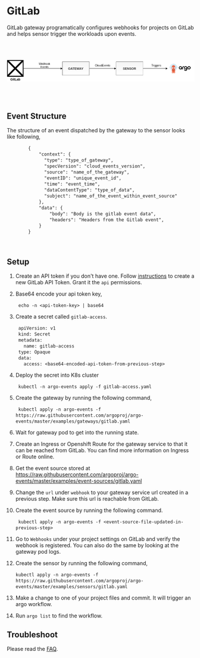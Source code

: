 # GitLab


GitLab gateway programatically configures webhooks for projects on GitLab and helps sensor trigger the workloads upon events.

<br/>
<br/>

<p align="center">
  <img src="https://github.com/argoproj/argo-events/blob/master/docs/assets/gitlab-setup.png?raw=true" alt="GitLab Setup"/>
</p>

<br/>
<br/>

## Event Structure

The structure of an event dispatched by the gateway to the sensor looks like following,


            {
                "context": {
                  "type": "type_of_gateway",
                  "specVersion": "cloud_events_version",
                  "source": "name_of_the_gateway",
                  "eventID": "unique_event_id",
                  "time": "event_time",
                  "dataContentType": "type_of_data",
                  "subject": "name_of_the_event_within_event_source"
                },
                "data": {
                  	"body": "Body is the gitlab event data",
                  	"headers": "Headers from the Gitlab event",
                }
            }

<br/>

## Setup


1. Create an API token if you don't have one. Follow [instructions](https://docs.gitlab.com/ee/user/profile/personal_access_tokens.html) to create a new GitLab API Token.
   Grant it the `api` permissions.

2. Base64 encode your api token key,

        echo -n <api-token-key> | base64

3. Create a secret called `gitlab-access`.

        apiVersion: v1
        kind: Secret
        metadata:
          name: gitlab-access
        type: Opaque
        data:
          access: <base64-encoded-api-token-from-previous-step>

4. Deploy the secret into K8s cluster

        kubectl -n argo-events apply -f gitlab-access.yaml

5. Create the gateway by running the following command,

        kubectl apply -n argo-events -f https://raw.githubusercontent.com/argoproj/argo-events/master/examples/gateways/gitlab.yaml

6. Wait for gateway pod to get into the running state.

7. Create an Ingress or Openshift Route for the gateway service to that it can be reached from GitLab.
   You can find more information on Ingress or Route online.

8. Get the event source stored at https://raw.githubusercontent.com/argoproj/argo-events/master/examples/event-sources/gitlab.yaml

9. Change the `url` under `webhook` to your gateway service url created in a previous step. Make sure this url is reachable from GitLab.

8. Create the event source by running the following command.
   
        kubectl apply -n argo-events -f <event-source-file-updated-in-previous-step>

11. Go to `Webhooks` under your project settings on GitLab and verify the webhook is registered. You can also do the same by
    looking at the gateway pod logs.
    
12. Create the sensor by running the following command,

        kubectl apply -n argo-events -f https://raw.githubusercontent.com/argoproj/argo-events/master/examples/sensors/gitlab.yaml

13. Make a change to one of your project files and commit. It will trigger an argo workflow.

14. Run `argo list` to find the workflow. 

## Troubleshoot
Please read the [FAQ](https://argoproj.github.io/argo-events/faq/).

